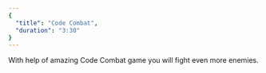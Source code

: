 ```yaml
---
{
  "title": "Code Combat",
  "duration": "3:30"
}
---
```


With help of amazing Code Combat game you will fight even more enemies.
